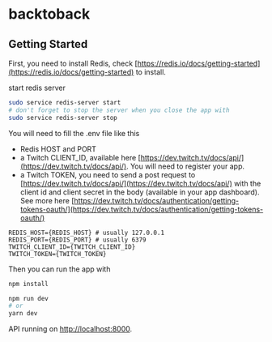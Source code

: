 # backtoback

## Getting Started

First, you need to install Redis, check [https://redis.io/docs/getting-started](https://redis.io/docs/getting-started) to install.

start redis server
```bash
sudo service redis-server start
# don't forget to stop the server when you close the app with
sudo service redis-server stop
```
You will need to fill the .env file like this
* Redis HOST and PORT
* a Twitch CLIENT_ID, available here [https://dev.twitch.tv/docs/api/](https://dev.twitch.tv/docs/api/).  You will need to register your app.
* a Twitch TOKEN, you need to send a post request to [https://dev.twitch.tv/docs/api/](https://dev.twitch.tv/docs/api/) with the client id and client secret in the body (available in your app dashboard).
See more here [https://dev.twitch.tv/docs/authentication/getting-tokens-oauth/](https://dev.twitch.tv/docs/authentication/getting-tokens-oauth/)
  
```dotenv
REDIS_HOST={REDIS_HOST} # usually 127.0.0.1
REDIS_PORT={REDIS_PORT} # usually 6379
TWITCH_CLIENT_ID={TWITCH_CLIENT_ID}
TWITCH_TOKEN={TWITCH_TOKEN}
```
Then you can run the app with
```bash
npm install
```
```bash
npm run dev
# or
yarn dev
```

API running on [http://localhost:8000](http://localhost:8000).
